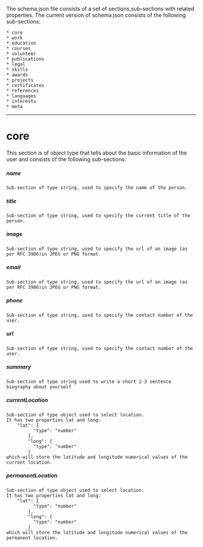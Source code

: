 The schema.json file consists of a set of sections,sub-sections with related properties.
The current version of schema.json consists of the following sub-sections:

    * core
    * work
    * education
    * courses
    * volunteer
    * publications
    * legal
    * skills
    * awards
    * projects
    * certificates
    * references
    * languages
    * interests
    * meta

----
# core

This section is of object type that tells about the basic information of the user and consists of the following sub-sections:

##### name  
    Sub-section of type string, used to specify the name of the person.
##### title
    Sub-section of type string, used to specify the current title of the person.
##### image
    Sub-section of type string, used to specify the url of an image (as per RFC 3986)in JPEG or PNG format.
##### email
    Sub-section of type string, used to specify the url of an image (as per RFC 3986)in JPEG or PNG format.
##### phone
    Sub-section of type string, used to specify the contact number of the user.
##### url
    Sub-section of type string, used to specify the contact number of the user.
##### summary
    Sub-section of type string used to write a short 2-3 sentence biography about yourself
##### currentLocation
    Sub-section of type object used to select location.
    It has two properties lat and long:
        "lat": {
              "type": "number"
            },
            "long": {
              "type": "number"
            }
    which will store the latitude and longitude numerical values of the current location. 
##### permanentLocation
    Sub-section of type object used to select location.
    It has two properties lat and long:
        "lat": {
              "type": "number"
            },
            "long": {
              "type": "number"
            }
    which will store the latitude and longitude numerical values of the permanent location. 
